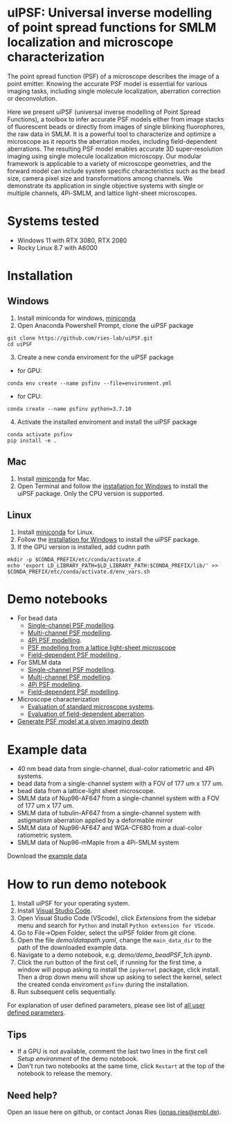 # uIPSF: Universal inverse modelling of point spread functions for SMLM localization and microscope characterization 
The point spread function (PSF) of a microscope describes the image of a point emitter. Knowing the accurate PSF model is essential for various imaging tasks, including single molecule localization, aberration correction or deconvolution. 

Here we present uiPSF (universal inverse modelling of Point Spread Functions), a toolbox to infer accurate PSF models either from image stacks of fluorescent beads or directly from images of single blinking fluorophores, the raw data in SMLM. It is a powerful tool to characterize and optimize a microscope as it reports the aberration modes, including field-dependent aberrations.  The resulting PSF model enables accurate 3D super-resolution imaging using single molecule localization microscopy.
Our modular framework is applicable to a variety of microscope geometries, and the forward model can include system specific characteristics such as the bead size, camera pixel size and transformations among channels. We demonstrate its application in single objective systems with single or multiple channels, 4Pi-SMLM, and lattice light-sheet microscopes.

# Systems tested
- Windows 11 with RTX 3080, RTX 2080
- Rocky Linux 8.7 with A6000

# Installation
## Windows
1. Install miniconda for windows, [miniconda](https://docs.conda.io/en/latest/miniconda.html)
2. Open Anaconda Powershell Prompt, clone the uiPSF package     
```
git clone https://github.com/ries-lab/uiPSF.git
cd uiPSF
```
3. Create a new conda enviroment for the uiPSF package  
- for GPU: 
```
conda env create --name psfinv --file=environment.yml
```   
- for CPU: 
```
conda create --name psfinv python=3.7.10
```
4. Activate the installed enviroment and install the uiPSF package
```
conda activate psfinv
pip install -e .
```

## Mac
1. Install [miniconda](https://docs.conda.io/en/latest/miniconda.html) for Mac.
2. Open Terminal and follow the [installation for Windows](#Windows) to install the uiPSF package. Only the CPU version is supported. 

## Linux
1. Install [miniconda](https://docs.conda.io/en/latest/miniconda.html) for Linux.
2. Follow the [installation for Windows](#Windows) to install the uiPSF package.
3. If the GPU version is installed, add cudnn path
```
mkdir -p $CONDA_PREFIX/etc/conda/activate.d
echo 'export LD_LIBRARY_PATH=$LD_LIBRARY_PATH:$CONDA_PREFIX/lib/' >> $CONDA_PREFIX/etc/conda/activate.d/env_vars.sh
```

# Demo notebooks
- For bead data
  - [Single-channel PSF modelling](demo/demo_beadPSF_1ch.ipynb).
  - [Multi-channel PSF modelling](demo/demo_beadPSF_2ch.ipynb).
  - [4Pi PSF modelling](demo/demo_beadPSF_4pi.ipynb).
  - [PSF modelling from a lattice light-sheet microscope](demo/demo_beadPSF_1ch_LLS.ipynb)
  - [Field-dependent PSF modelling ](demo/demo_beadPSF_FD.ipynb).
- For SMLM data
  - [Single-channel PSF modelling](demo/demo_insituPSF_1ch.ipynb).
  - [Multi-channel PSF modelling](demo/demo_insituPSF_2ch.ipynb).
  - [4Pi PSF modelling](demo/demo_insituPSF_4pi.ipynb).
  - [Field-dependent PSF modelling](demo/demo_insituPSF_FD.ipynb).
- Microscope characterization
  - [Evaluation of standard microscope systems](demo/demo_eval_system.ipynb).
  - [Evaluation of field-dependent aberration](demo/demo_eval_system_FD.ipynb).
- [Generate PSF model at a given imaging depth](demo/demo_genPSF.ipynb) 

# Example data 
- 40 nm bead data from single-channel, dual-color ratiometric and 4Pi systems.
- bead data from a single-channel system with a FOV of 177 um x 177 um.
- bead data from a lattice-light sheet microscope.
- SMLM data of Nup96-AF647 from a single-channel system with a FOV of 177 um x 177 um.
- SMLM data of tubulin-AF647 from a single-channel system with astigmatism aberration applied by a deformable mirror
- SMLM data of Nup96-AF647 and WGA-CF680 from a dual-color ratiometric system.
- SMLM data of Nup96-mMaple from a 4Pi-SMLM system

Download the [example data](https://doi.org/10.5281/zenodo.8267521)
# How to run demo notebook
1. Install uiPSF for your operating system.
2. Install [Visual Studio Code](https://code.visualstudio.com/Download).
3. Open Visual Studio Code (VScode), click *Extensions* from the sidebar menu and search for `Python` and install `Python extension for VScode`.
4. Go to File->Open Folder, select the uiPSF folder from git clone.
5. Open the file *demo/datapath.yaml*, change the `main_data_dir` to the path of the downloaded example data.
6. Navigate to a demo notebook, e.g. *demo/demo_beadPSF_1ch.ipynb*.
7. Click the run button of the first cell, if running for the first time, a window will popup asking to install the `ipykernel` package, click install. Then a drop down menu will show up asking to select the kernel, select the created conda enviroment `psfinv` during the installation.
8. Run subsequent cells sequentially.

For explanation of user defined parameters, please see list of [all user defined parameters](config/parameter%20description.md). 
## Tips
- If a GPU is not available, comment the last two lines in the first cell *Setup environment* of the demo notebook.
- Don't run two notebooks at the same time, click `Restart` at the top of the notebook to release the memory.
## Need help?
Open an issue here on github, or contact Jonas Ries (jonas.ries@embl.de).
